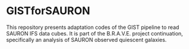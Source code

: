# GISTforSAURON
This repository presents adaptation codes of the GIST pipeline to read SAURON IFS data cubes. It is part of the B.R.A.V.E. project continuation, specifically an analysis of SAURON observed quiescent galaxies.
